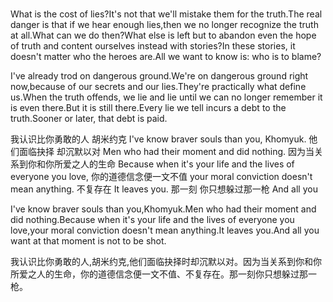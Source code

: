 #

What is the cost of lies?It's not that we'll mistake them for the truth.The real danger is that if we hear enough lies,then we no longer recognize the truth at all.What can we do then?What else is left but to abandon even the hope of truth and content ourselves instead with stories?In these stories, it doesn't matter who the heroes are.All we want to know is: who is to blame?

I've already trod on dangerous ground.We're on dangerous ground right now,because of our secrets and our lies.They're practically what define us.When the truth offends, we lie and lie until we can no longer remember it is even there.But it is still there.Every lie we tell incurs a debt to the truth.Sooner or later, that debt is paid.

我认识比你勇敢的人 胡米约克
I've know braver souls than you, Khomyuk.
他们面临抉择 却沉默以对
Men who had their moment and did nothing.
因为当关系到你和你所爱之人的生命
Because when it's your life and the lives of everyone you love,
你的道德信念便一文不值
your moral conviction doesn't mean anything.
不复存在
It leaves you.
那一刻 你只想躲过那一枪
And all you

I've know braver souls than you,Khomyuk.Men who had their moment and did nothing.Because when it's your life and the lives of everyone you love,your moral conviction doesn't mean anything.It leaves you.And all you want at that moment is not to be shot.

我认识比你勇敢的人,胡米约克,他们面临抉择时却沉默以对。因为当关系到你和你所爱之人的生命，你的道德信念便一文不值、不复存在。那一刻你只想躲过那一枪。
